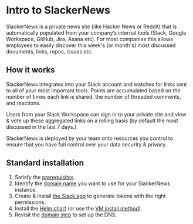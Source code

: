 # Intro to SlackerNews

SlackerNews is a private news site (like Hacker News or Reddit) that is automatically populated from your company’s internal tools (Slack, Google Workspace, GitHub, Jira, Asana etc). For most companies this allows employees to easily discover this week's (or month's) most discussed documents, links, repos, issues etc.

## How it works
SlackerNews integrates into your Slack account and watches for links sent to all of your most important tools. Points are accumulated based on the number of times each link is shared, the number of threaded comments, and reactions.

Users from your Slack Workspace can sign in to your private site and view & vote up these aggregated links on a rolling basis (by default the most discussed in the last 7 days.)

SlackerNews is deployed by your team onto resources you control to ensure that you have full control over your data security & privacy.

## Standard installation
1. Satisfy the [prerequisites](/prereqs). 
2. Identify the [domain name](/domain) you want to use for your SlackerNews instance.
3. Create & install [the Slack app](/slack) to generate tokens with the right permissions.
4. Install the [Helm chart](/helm) (or use the [VM install method](/vm)).
5. Revisit the [domain step](/domain) to set up the DNS.
